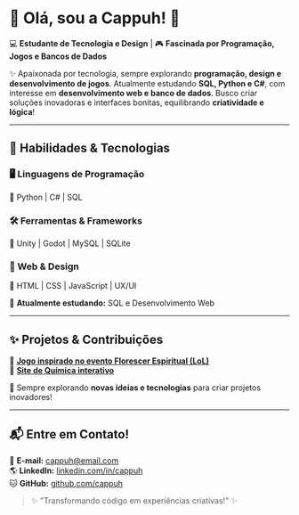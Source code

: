 # 🌸 Olá, sou a Cappuh! 🌸  

💻 **Estudante de Tecnologia e Design** | 🎮 **Fascinada por Programação, Jogos e Bancos de Dados**  

✨ Apaixonada por tecnologia, sempre explorando **programação, design e desenvolvimento de jogos**. Atualmente estudando **SQL, Python e C#**, com interesse em **desenvolvimento web e banco de dados**. Busco criar soluções inovadoras e interfaces bonitas, equilibrando **criatividade e lógica**!  

---

## 🚀 Habilidades & Tecnologias  

### 🖥️ Linguagens de Programação  
🔹 Python | C# | SQL  

### 🛠️ Ferramentas & Frameworks  
🔹 Unity | Godot | MySQL | SQLite  

### 🎨 Web & Design  
🔹 HTML | CSS | JavaScript | UX/UI  

🌿 **Atualmente estudando:** SQL e Desenvolvimento Web  

---

## ✨ Projetos & Contribuições  

📌 **[Jogo inspirado no evento Florescer Espiritual (LoL)](https://github.com/cappuh/meu-jogo)**  
📌 **[Site de Química interativo](https://github.com/cappuh/site-quimica)**  

🔎 Sempre explorando **novas ideias e tecnologias** para criar projetos inovadores!  

---

## 📬 Entre em Contato!  

📧 **E-mail:** cappuh@email.com  
🌎 **LinkedIn:** [linkedin.com/in/cappuh](https://linkedin.com/in/cappuh)  
🐱 **GitHub:** [github.com/cappuh](https://github.com/cappuh)  

> ✨ "Transformando código em experiências criativas!" ✨  

